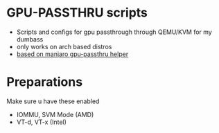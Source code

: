 # GPU-PASSTHRU scripts
- Scripts and configs for gpu passthrough through QEMU/KVM for my dumbass
- only works on arch based distros
- [based on manjaro gpu-passthru helper](https://github.com/pavolelsig/manjaro_helper_2021)

# Preparations
Make sure u have these enabled
- IOMMU, SVM Mode (AMD) 
- VT-d, VT-x (Intel) 
